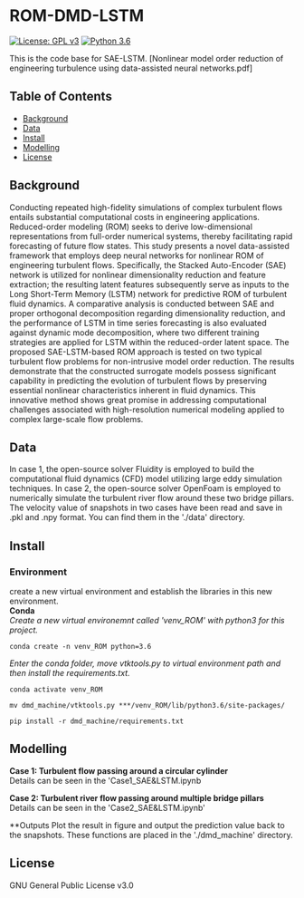 # ROM-DMD-LSTM

[![License: GPL v3](https://img.shields.io/badge/License-GPLv3-blue.svg)](https://www.gnu.org/licenses/gpl-3.0)
[![Python 3.6](https://img.shields.io/badge/python-3.6-blue.svg)](https://www.python.org/downloads/release/python-360/)


This is the code base for SAE-LSTM. [Nonlinear model order reduction of engineering turbulence using data-assisted neural networks.pdf]

## Table of Contents

- [Background](#background)
- [Data](#data)
- [Install](#install)
- [Modelling](#Model-training)
- [License](#license)


## Background

Conducting repeated high-fidelity simulations of complex turbulent flows entails substantial computational costs in engineering applications. Reduced-order modeling (ROM) seeks to derive low-dimensional representations from full-order numerical systems, thereby facilitating rapid forecasting of future flow states. This study presents a novel data-assisted framework that employs deep neural networks for nonlinear ROM of engineering turbulent flows. Specifically, the Stacked Auto-Encoder (SAE) network is utilized for nonlinear dimensionality reduction and feature extraction; the resulting latent features subsequently serve as inputs to the Long Short-Term Memory (LSTM) network for predictive ROM of turbulent fluid dynamics. A comparative analysis is conducted between SAE and proper orthogonal decomposition regarding dimensionality reduction, and the performance of LSTM in time series forecasting is also evaluated against dynamic mode decomposition, where two different training strategies are applied for LSTM within the reduced-order latent space. The proposed SAE-LSTM-based ROM approach is tested on two typical turbulent flow problems for non-intrusive model order reduction. The results demonstrate that the constructed surrogate models possess significant capability in predicting the evolution of turbulent flows by preserving essential nonlinear characteristics inherent in fluid dynamics. This innovative method shows great promise in addressing computational challenges associated with high-resolution numerical modeling applied to complex large-scale flow problems.

## Data
In case 1, the open-source solver Fluidity is employed to build the computational fluid dynamics (CFD) model utilizing large eddy simulation techniques.
In case 2, the open-source solver OpenFoam is employed to numerically simulate the turbulent river flow around these two bridge pillars.
The velocity value of snapshots in two cases have been read and save in .pkl and .npy format. You can find them in the './data' directory.

## Install
### Environment
create a new virtual environment and establish the libraries in this new environment.  
**Conda**  
*Create a new virtual environemnt called 'venv_ROM' with python3 for this project.*
```
conda create -n venv_ROM python=3.6
```
*Enter the conda folder, move vtktools.py to virtual environment path and then install the requirements.txt.*
```
conda activate venv_ROM
```
```
mv dmd_machine/vtktools.py ***/venv_ROM/lib/python3.6/site-packages/   
```
```
pip install -r dmd_machine/requirements.txt  
```

## Modelling
**Case 1: Turbulent flow passing around a circular cylinder**  
Details can be seen in the 'Case1_SAE&LSTM.ipynb

**Case 2: Turbulent river flow passing around multiple bridge pillars**  
Details can be seen in the 'Case2_SAE&LSTM.ipynb'

**Outputs
Plot the result in figure and output the prediction value back to the snapshots. These functions are placed in the './dmd_machine' directory.
## License
GNU General Public License v3.0

